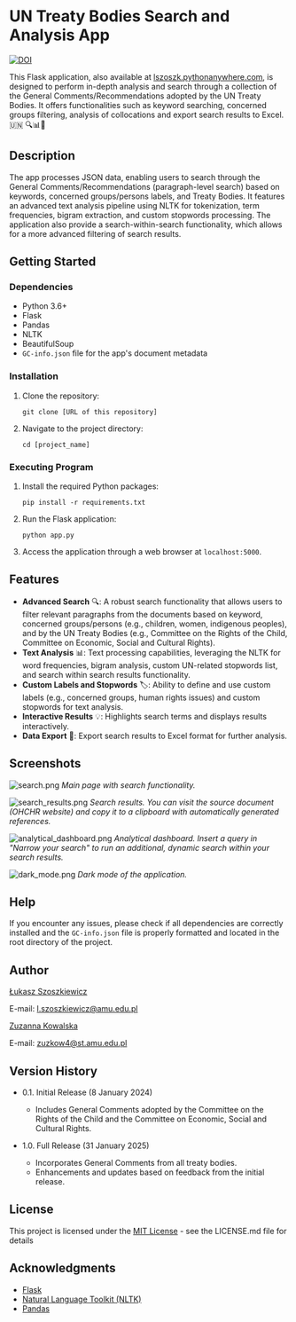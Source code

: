 # UN Treaty Bodies Search and Analysis App

<a href="https://zenodo.org/doi/10.5281/zenodo.10495719"><img src="https://zenodo.org/badge/741047917.svg" alt="DOI"></a>

This Flask application, also available at <a href="https://lszoszk.pythonanywhere.com/">lszoszk.pythonanywhere.com</a>, is designed to perform in-depth analysis and search through a collection of the General Comments/Recommendations adopted by the UN Treaty Bodies. It offers functionalities such as keyword searching, concerned groups filtering, analysis of collocations and export search results to Excel.  🇺🇳 🔍📊📄

## Description

The app processes JSON data, enabling users to search through the General Comments/Recommendations (paragraph-level search) based on keywords, concerned groups/persons labels, and Treaty Bodies. It features an advanced text analysis pipeline using NLTK for tokenization, term frequencies, bigram extraction, and custom stopwords processing. The application also provide a search-within-search functionality, which allows for a more advanced filtering of search results.

## Getting Started

### Dependencies

- Python 3.6+
- Flask
- Pandas
- NLTK
- BeautifulSoup
- `GC-info.json` file for the app's document metadata

### Installation

1. Clone the repository:
   ```
   git clone [URL of this repository]
   ```
2. Navigate to the project directory:
   ```
   cd [project_name]
   ```

### Executing Program

1. Install the required Python packages:
   ```
   pip install -r requirements.txt
   ```
2. Run the Flask application:
   ```
   python app.py
   ```
3. Access the application through a web browser at `localhost:5000`.

## Features

- **Advanced Search** 🔍: A robust search functionality that allows users to filter relevant paragraphs from the documents based on keyword, concerned groups/persons (e.g., children, women, indigenous peoples), and by the UN Treaty Bodies (e.g., Committee on the Rights of the Child, Committee on Economic, Social and Cultural Rights).
- **Text Analysis** 📊: Text processing capabilities, leveraging the NLTK for word frequencies, bigram analysis, custom UN-related stopwords list, and search within search results functionality.
- **Custom Labels and Stopwords** 🏷️: Ability to define and use custom labels (e.g., concerned groups, human rights issues) and custom stopwords for text analysis.
- **Interactive Results** 💡: Highlights search terms and displays results interactively.
- **Data Export** 📁: Export search results to Excel format for further analysis.

## Screenshots
![search.png](img%2Fsearch.png)
<em>Main page with search functionality.</em>


![search_results.png](img%2Fsearch_results.png)
<em>Search results. You can visit the source document (OHCHR website) and copy it to a clipboard with automatically generated references.</em>


![analytical_dashboard.png](img%2Fanalytical_dashboard.png)
<em>Analytical dashboard. Insert a query in "Narrow your search" to run an additional, dynamic search within your search results.</em>


![dark_mode.png](img%2Fdark_mode.png)
<em>Dark mode of the application.</em>

## Help

If you encounter any issues, please check if all dependencies are correctly installed and the `GC-info.json` file is properly formatted and located in the root directory of the project.

## Author

[Łukasz Szoszkiewicz](https://lszoszk.github.io/)

E-mail: [l.szoszkiewicz@amu.edu.pl](mailto:l.szoszkiewicz@amu.edu.pl)

[Zuzanna Kowalska](https://www.linkedin.com/in/zuzanna-kowalska-a0a027218/)

E-mail: [zuzkow4@st.amu.edu.pl](mailto:zuzkow4@st.amu.edu.pl)

## Version History

* 0.1. Initial Release (8 January 2024)
  - Includes General Comments adopted by the Committee on the Rights of the Child and the Committee on Economic, Social and Cultural Rights.


* 1.0. Full Release (31 January 2025)
  - Incorporates General Comments from all treaty bodies.
  - Enhancements and updates based on feedback from the initial release.

## License

This project is licensed under the <a href="https://choosealicense.com/licenses/mit/">MIT License</a> - see the LICENSE.md file for details

## Acknowledgments

* [Flask](https://flask.palletsprojects.com/)
* [Natural Language Toolkit (NLTK)](https://www.nltk.org/)
* [Pandas](https://pandas.pydata.org/)